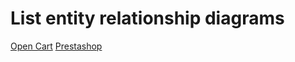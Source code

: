 # List entity relationship diagrams

[Open Cart](https://raw.githubusercontent.com/ngocdo1987/entity-relationship-diagram/master/opencart.png)
[Prestashop](https://raw.githubusercontent.com/ngocdo1987/entity-relationship-diagram/master/prestashop.png)